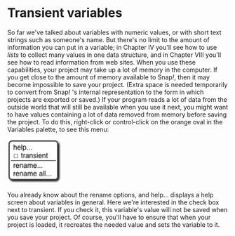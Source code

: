 # Transient variables


So far we've talked about variables with numeric values, or with short text strings such as someone's name. But there's no limit to the amount of information you can put in a variable; in Chapter IV you'll see how to use *lists* to collect many values in one data structure, and in Chapter VIII you'll see how to read information from web sites. When you use these capabilities, your project may take up a lot of memory in the computer. If you get close to the amount of memory available to Snap<em>!</em>, then it may become impossible to save your project. (Extra space is needed temporarily to convert from Snap<em>!</em> 's internal representation to the form in which projects are exported or saved.) If your program reads a lot of data from the outside world that will still be available when you use it next, you might want to have values containing a lot of data removed from memory before saving the project. To do this, right-click or control-click on the orange oval in the Variables palette, to see this menu:

<img src="/content/assets/images/image114.png" style="width:124px; height:101px">

You already know about the rename options, and help... displays a help
screen about variables in general. Here we're interested in the check
box next to transient. If you check it, this variable's value will not
be saved when you save your project. Of course, you'll have to ensure
that when your project is loaded, it recreates the needed value and sets
the variable to it.
